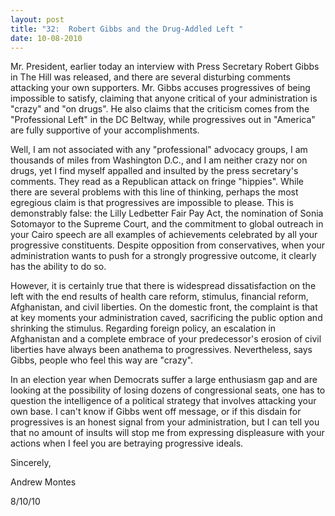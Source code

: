 ```yaml
---
layout: post
title: "32:  Robert Gibbs and the Drug-Addled Left "
date: 10-08-2010
---
```

Mr. President, earlier today an interview with Press Secretary Robert Gibbs in The Hill was released, and there are several disturbing comments attacking your own supporters. Mr. Gibbs accuses progressives of being impossible to satisfy, claiming that anyone critical of your administration is "crazy" and "on drugs". He also claims that the criticism comes from the "Professional Left" in the DC Beltway, while progressives out in "America" are fully supportive of your accomplishments.

Well, I am not associated with any "professional" advocacy groups, I am thousands of miles from Washington D.C., and I am neither crazy nor on drugs, yet I find myself appalled and insulted by the press secretary's comments. They read as a Republican attack on fringe "hippies". While there are several problems with this line of thinking, perhaps the most egregious claim is that progressives are impossible to please. This is demonstrably false: the Lilly Ledbetter Fair Pay Act, the nomination of Sonia Sotomayor to the Supreme Court, and the commitment to global outreach in your Cairo speech are all examples of achievements celebrated by all your progressive constituents. Despite opposition from conservatives, when your administration wants to push for a strongly progressive outcome, it clearly has the ability to do so.

However, it is certainly true that there is widespread dissatisfaction on the left with the end results of health care reform, stimulus, financial reform, Afghanistan, and civil liberties. On the domestic front, the complaint is that at key moments your administration caved, sacrificing the public option and shrinking the stimulus. Regarding foreign policy, an escalation in Afghanistan and a complete embrace of your predecessor's erosion of civil liberties have always been anathema to progressives. Nevertheless, says Gibbs, people who feel this way are "crazy".

In an election year when Democrats suffer a large enthusiasm gap and are looking at the possibility of losing dozens of congressional seats, one has to question the intelligence of a political strategy that involves attacking your own base. I can't know if Gibbs went off message, or if this disdain for progressives is an honest signal from your administration, but I can tell you that no amount of insults will stop me from expressing displeasure with your actions when I feel you are betraying progressive ideals.

Sincerely,

Andrew Montes

8/10/10
 
 

 



 
 